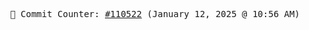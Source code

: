 <p align="center">
    <samp>
        📮 Commit Counter: <a href="https://github.com/Javascript-void0/Javascript-void0/commits/main">#110522</a> (January 12, 2025 @ 10:56 AM)
    </samp>
</p>